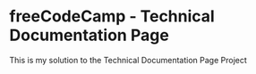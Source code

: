 # freeCodeCamp - Technical Documentation Page

This is my solution to the Technical Documentation Page Project